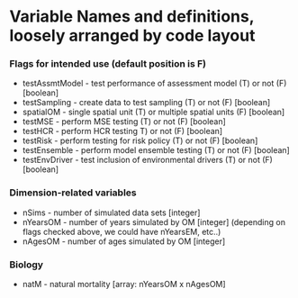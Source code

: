 # Variable Names and definitions, loosely arranged by code layout

### Flags for intended use (default position is F)
+ testAssmtModel - test performance of assessment model (T) or not (F) [boolean]
+ testSampling - create data to test sampling (T) or not (F)  [boolean]
+ spatialOM - single spatial unit (T) or multiple spatial units (F)  [boolean]
+ testMSE - perform MSE testing (T) or not (F)  [boolean]
+ testHCR - perform HCR testing T) or not (F)  [boolean]
+ testRisk - perform testing for risk policy (T) or not (F)  [boolean]
+ testEnsemble - perform model ensemble testing (T) or not (F)  [boolean]
+ testEnvDriver - test inclusion of environmental drivers (T) or not (F)  [boolean]

### Dimension-related variables
+ nSims - number of simulated data sets  [integer]
+ nYearsOM - number of years simulated by OM [integer] (depending on flags checked above, we could have nYearsEM, etc..)
+ nAgesOM - number of ages simulated by OM [integer]


### Biology
+ natM - natural mortality [array: nYearsOM x nAgesOM]
